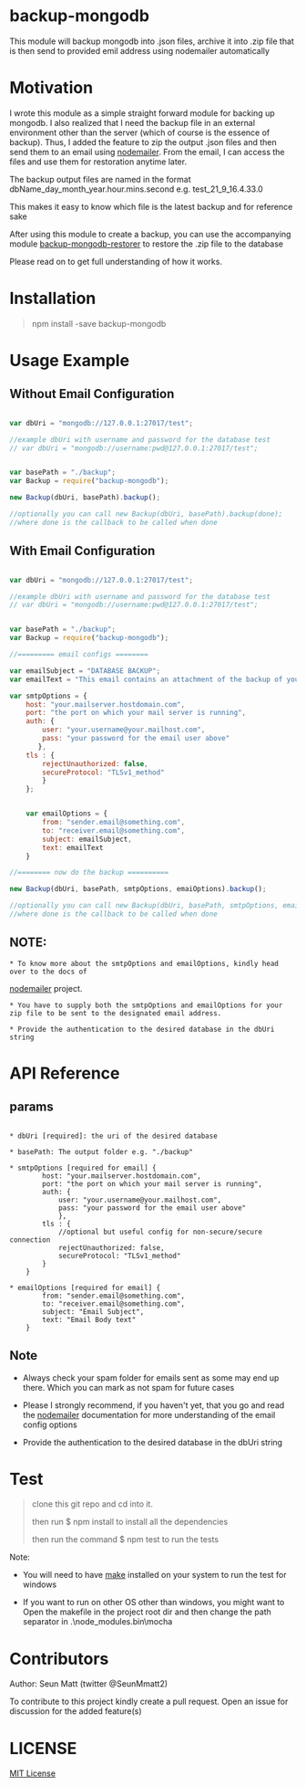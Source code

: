 backup-mongodb
==============

This module will backup mongodb into .json files, archive it into .zip file that is then send to provided emil address using nodemailer automatically

Motivation
==========

I wrote this module as a simple straight forward module for backing up mongodb. I also realized that I need the backup file in an external environment other than the server (which of course is the essence of backup). Thus, I added the feature to zip the output .json files and then send them to an email using 
[nodemailer](https://github.com/nodemailer/nodemailer).
From the email, I can access the files and use them for restoration anytime later.

The backup output files are named in the format
dbName_day_month_year.hour.mins.second
e.g. test_21_9_16.4.33.0


This makes it easy to know which file is the latest backup and for reference sake


After using this module to create a backup, you can use the accompanying module 
[backup-mongodb-restorer](https://github.com/SeunMatt/backup-mongodb-restorer) to restore the .zip file to the database

Please read on to get full understanding of how it works.

Installation
============
> npm install -save backup-mongodb


Usage Example
==============

Without Email Configuration
---------------------------

~~~javascript

var dbUri = "mongodb://127.0.0.1:27017/test";

//example dbUri with username and password for the database test
// var dbUri = "mongodb://username:pwd@127.0.0.1:27017/test";


var basePath = "./backup";
var Backup = require("backup-mongodb");

new Backup(dbUri, basePath).backup();

//optionally you can call new Backup(dbUri, basePath).backup(done);
//where done is the callback to be called when done

~~~

With Email Configuration
------------------------

~~~javascript

var dbUri = "mongodb://127.0.0.1:27017/test";

//example dbUri with username and password for the database test
// var dbUri = "mongodb://username:pwd@127.0.0.1:27017/test";


var basePath = "./backup";
var Backup = require("backup-mongodb");

//========= email configs ========

var emailSubject = "DATABASE BACKUP"; 
var emailText = "This email contains an attachment of the backup of your mongodb in zip format";

var smtpOptions = {
 	host: "your.mailserver.hostdomain.com",
	port: "the port on which your mail server is running",
	auth: {
		user: "your.username@your.mailhost.com",
		pass: "your password for the email user above"
	   },
	tls : { 
		rejectUnauthorized: false,
		secureProtocol: "TLSv1_method"
		}
	};


	var emailOptions = {
		from: "sender.email@something.com",
		to: "receiver.email@something.com",
		subject: emailSubject,
		text: emailText
	}

//======== now do the backup ==========

new Backup(dbUri, basePath, smtpOptions, emaiOptions).backup();

//optionally you can call new Backup(dbUri, basePath, smtpOptions, emaiOptions).backup(done);
//where done is the callback to be called when done

~~~


NOTE:
-----
	* To know more about the smtpOptions and emailOptions, kindly head over to the docs of
[nodemailer](https://github.com/nodemailer/nodemailer) project.

	* You have to supply both the smtpOptions and emailOptions for your zip file to be sent to the designated email address.

	* Provide the authentication to the desired database in the dbUri string


API Reference
=============

params
------
~~~

* dbUri [required]: the uri of the desired database

* basePath: The output folder e.g. "./backup"

* smtpOptions [required for email] {
		host: "your.mailserver.hostdomain.com",
		port: "the port on which your mail server is running",
		auth: {
			user: "your.username@your.mailhost.com",
			pass: "your password for the email user above"
			},
		tls : { 
			//optional but useful config for non-secure/secure connection
			rejectUnauthorized: false,
			secureProtocol: "TLSv1_method"
		}	
	}

* emailOptions [required for email] {
		from: "sender.email@something.com",
		to: "receiver.email@something.com",
		subject: "Email Subject",
		text: "Email Body text"
	}

~~~

Note
----
* Always check your spam folder for emails sent as some may end up there. Which you can mark as not spam for future cases

* Please I strongly recommend, if you haven't yet, that you go and read the [nodemailer](https://github.com/nodemailer/nodemailer) documentation for more understanding of the email config options

* Provide the authentication to the desired database in the dbUri string

Test
=====
> clone this git repo and cd into it.
>
> then run $ npm install to install all the dependencies
>
> then run the command $ npm test to run the tests

Note:

 * You will need to have [make](http://www.equation.com/servlet/equation.cmd?fa=make) installed on your system to run the test for windows
 
 * If you want to run on other OS other than windows, you might want to 
 Open the makefile in the project root dir and then change the path separator in
 .\node_modules\.bin\mocha


Contributors
============
Author: Seun Matt (twitter @SeunMmatt2)

To contribute to this project kindly create a pull request. Open an issue for discussion for the 
added feature(s)

LICENSE
========
[MIT License](https://github.com/SeunMatt/backup-mongodb/blob/master/LICENSE)

